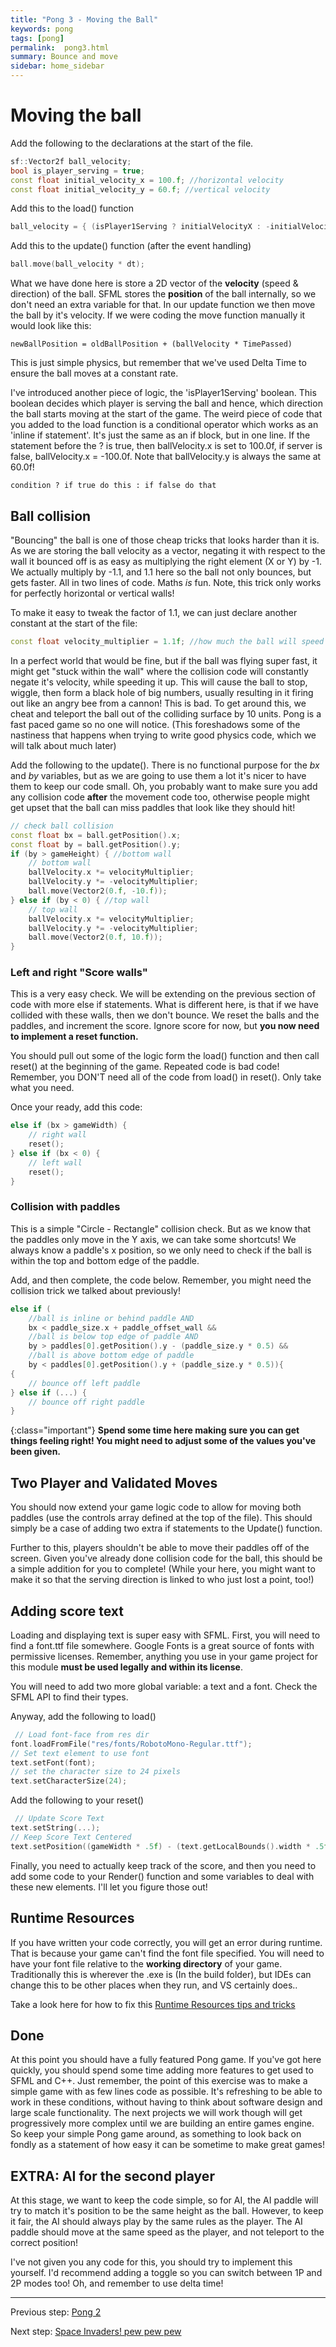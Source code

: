 ```yaml
---
title: "Pong 3 - Moving the Ball"
keywords: pong
tags: [pong]
permalink:  pong3.html
summary: Bounce and move
sidebar: home_sidebar
---
```


# Moving the ball 
Add the following to the declarations at the start of the file.
```cpp
sf::Vector2f ball_velocity;
bool is_player_serving = true;
const float initial_velocity_x = 100.f; //horizontal velocity
const float initial_velocity_y = 60.f; //vertical velocity
```

Add this to the load() function
```cpp
ball_velocity = { (isPlayer1Serving ? initialVelocityX : -initialVelocityX), initialVelocityY };
```

Add this to the update() function (after the event handling)
```cpp
ball.move(ball_velocity * dt);
```

What we have done here is store a 2D vector of the **velocity** (speed & direction) of the ball. SFML stores the **position** of the ball internally, so we don't need an extra variable for that. In our update function we then move the ball by it's velocity. If we were coding the move function manually it would look like this:

```newBallPosition = oldBallPosition + (ballVelocity * TimePassed)```

This is just simple physics, but remember that we've used Delta Time to ensure the ball moves at a constant rate.

I've introduced another piece of logic, the 'isPlayer1Serving' boolean. This boolean decides which player is serving the ball and hence, which direction the ball starts moving at the start of the game. 
The weird piece of code that you added to the load function is a conditional operator which works as an 'inline if statement'. It's just the same as an if block, but in one line. If the statement before the ? is true, then ballVelocity.x is set to 100.0f, if server is false, ballVelocity.x = -100.0f. Note that ballVelocity.y is always the same at 60.0f!

```condition ? if true do this : if false do that```


## Ball collision

"Bouncing" the ball is one of those cheap tricks that looks harder than it is. As we are storing the ball velocity as a vector, negating it with respect to the wall it bounced off is as easy as multiplying the right element (X or Y) by -1. We actually multiply by -1.1, and 1.1 here so the ball not only bounces, but gets faster. All in two lines of code. Maths *is* fun. Note, this trick only works for perfectly horizontal or vertical walls!

To make it easy to tweak the factor of 1.1, we can just declare another constant at the start of the file:
```cpp
const float velocity_multiplier = 1.1f; //how much the ball will speed up everytime it hits a paddle. Here, 10% every time.
```

In a perfect world that would be fine, but if the ball was flying super fast, it might get "stuck within the wall" where the collision code will constantly negate it's velocity, while speeding it up. This will cause the ball to stop, wiggle, then form a black hole of big numbers, usually resulting in it firing out like an angry bee from a cannon! This is bad. To get around this, we cheat and teleport the ball out of the colliding surface by 10 units. Pong is a fast paced game so no one will notice. (This foreshadows some of the nastiness that happens when trying to write good physics code, which we will talk about much later)

Add the following to the update(). There is no functional purpose for the *bx* and *by* variables, but as we are going to use them a lot it's nicer to have them to keep our code small. Oh, you probably want to make sure you add any collision code **after** the movement code too, otherwise people might get upset that the ball can miss paddles that look like they should hit!
```cpp
// check ball collision
const float bx = ball.getPosition().x;
const float by = ball.getPosition().y;
if (by > gameHeight) { //bottom wall
    // bottom wall
    ballVelocity.x *= velocityMultiplier;
    ballVelocity.y *= -velocityMultiplier;
    ball.move(Vector2(0.f, -10.f));
} else if (by < 0) { //top wall
    // top wall
    ballVelocity.x *= velocityMultiplier;
    ballVelocity.y *= -velocityMultiplier;
    ball.move(Vector2(0.f, 10.f));
} 
```

### Left and right "Score walls"

This is a very easy check. We will be extending on the previous section of code with more else if statements.
What is different here, is that if we have collided with these walls, then we don't bounce. We reset the balls and the paddles, and increment the score. Ignore score for now, but **you now need to implement a reset function.** 

You should pull out some of the logic form the load() function and then call reset() at the beginning of the game. Repeated code is bad code! Remember, you DON'T need all of the code from load() in reset(). Only take what you need.

Once your ready, add this code:

```cpp
else if (bx > gameWidth) {
    // right wall
    reset();
} else if (bx < 0) {
    // left wall
    reset();
}
```

### Collision with paddles

This is a simple "Circle - Rectangle" collision check. But as we know that the paddles only move in the Y axis, we can take some shortcuts! We always know a paddle's x position, so we only need to check if the ball is within the top and bottom edge of the paddle.

Add, and then complete, the code below. Remember, you might need the collision trick we talked about previously!

```cpp
else if (
	//ball is inline or behind paddle AND
	bx < paddle_size.x + paddle_offset_wall && 
	//ball is below top edge of paddle AND
	by > paddles[0].getPosition().y - (paddle_size.y * 0.5) &&
	//ball is above bottom edge of paddle
	by < paddles[0].getPosition().y + (paddle_size.y * 0.5)){
{
    // bounce off left paddle
} else if (...) {
    // bounce off right paddle
}
```

{:class="important"}
**Spend some time here making sure you can get things feeling right! You might need to adjust some of the values you've been given.**

## Two Player and Validated Moves
You should now extend your game logic code to allow for moving both paddles (use the controls array defined at the top of the file). This should simply be a case of adding two extra if statements to the Update() function.

Further to this, players shouldn't be able to move their paddles off of the screen. Given you've already done collision code for the ball, this should be a simple addition for you to complete! (While your here, you might want to make it so that the serving direction is linked to who just lost a point, too!)

## Adding score text
Loading and displaying text is super easy with SFML. First, you will need to find a font.ttf file somewhere. Google Fonts is a great source of fonts with permissive licenses. Remember, anything you use in your game project for this module **must be used legally and within its license**.

You will need to add two more global variable: a text and a font. Check the SFML API to find their types.

Anyway, add the following to load()
```cpp
 // Load font-face from res dir
font.loadFromFile("res/fonts/RobotoMono-Regular.ttf");
// Set text element to use font
text.setFont(font);
// set the character size to 24 pixels
text.setCharacterSize(24);
```

Add the following to your reset()
```cpp
 // Update Score Text
text.setString(...);
// Keep Score Text Centered
text.setPosition((gameWidth * .5f) - (text.getLocalBounds().width * .5f), 0);
```

Finally, you need to actually keep track of the score, and then you need to add some code to your Render() function and some variables to deal with these new elements. I'll let you figure those out!

## Runtime Resources
If you have written your code correctly, you will get an error during runtime. That is because your game can't find the font file specified.
You will need to have your font file relative to the **working directory** of your game. Traditionally this is wherever the .exe is (In the build folder), but IDEs can change this to be other places when they run, and VS certainly does..

Take a look here for how to fix this [Runtime Resources tips and tricks](resources)


## Done
At this point you should have a fully featured Pong game. If you've got here quickly, you should spend some time adding more features to get used to SFML and C++. Just remember, the point of this exercise was to make a simple game with as few lines code as possible. It's refreshing to be able to work in these conditions, without having to think about software design and large scale functionality. The next projects we will work though will get progressively more complex until we are building an entire games engine. So keep your simple Pong game around, as something to look back on fondly as a statement of how easy it can be sometime to make great games!


## EXTRA: AI for the second player
At this stage, we want to keep the code simple, so for AI, the AI paddle will try to match it's position to be the same height as the ball.
However, to keep it fair, the AI should always play by the same rules as the player. The AI paddle should move at the same speed as the player, and not teleport to the correct position!

I've not given you any code for this, you should try to implement this yourself. I'd recommend adding a toggle so you can switch between 1P and 2P modes too! Oh, and remember to use delta time!

---
Previous step: [Pong 2](pong2)

Next step: [Space Invaders! pew pew pew](SpaceInvaders)

